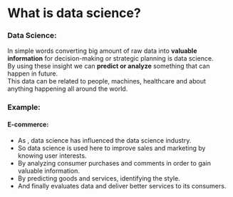 # What is data science?
### Data Science:
In simple words converting big amount of raw data into **valuable information** for decision-making or strategic planning is data science.  
By using these insight we can **predict or analyze** something that can happen in future.  
This data can be related to people, machines, healthcare and about anything happening all around the world.  
### Example:  
#### E-commerce: 
- As , data science has influenced the data science industry.    
- So data science is used here to improve sales and marketing by knowing user interests.      
- By analyzing  consumer purchases and comments in order to gain valuable information.    
- By predicting goods and services, identifying the style.    
- And finally evaluates data and deliver better services to its consumers.  


